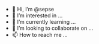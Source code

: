 - 👋 Hi, I’m @sepse
- 👀 I’m interested in ...
- 🌱 I’m currently learning ...
- 💞️ I’m looking to collaborate on ...
- 📫 How to reach me ...

<!---
sepse/sepse is a ✨ special ✨ repository because its `README.md` (this file) appears on your GitHub profile.
You can click the Preview link to take a look at your changes.
--->
